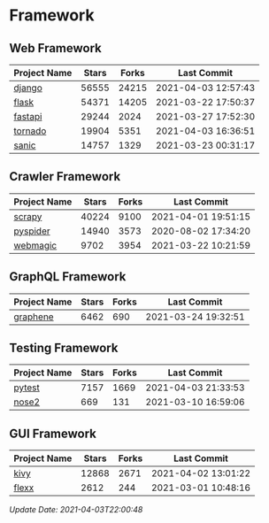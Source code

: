# Framework

## Web Framework
| Project Name | Stars | Forks | Last Commit |
| ------------ | ----- | ----- | ----------- |
| [django](https://github.com/django/django) | 56555 | 24215 | 2021-04-03 12:57:43 |
| [flask](https://github.com/pallets/flask) | 54371 | 14205 | 2021-03-22 17:50:37 |
| [fastapi](https://github.com/tiangolo/fastapi) | 29244 | 2024 | 2021-03-27 17:52:30 |
| [tornado](https://github.com/tornadoweb/tornado) | 19904 | 5351 | 2021-04-03 16:36:51 |
| [sanic](https://github.com/sanic-org/sanic) | 14757 | 1329 | 2021-03-23 00:31:17 |

## Crawler Framework
| Project Name | Stars | Forks | Last Commit |
| ------------ | ----- | ----- | ----------- |
| [scrapy](https://github.com/scrapy/scrapy) | 40224 | 9100 | 2021-04-01 19:51:15 |
| [pyspider](https://github.com/binux/pyspider) | 14940 | 3573 | 2020-08-02 17:34:20 |
| [webmagic](https://github.com/code4craft/webmagic) | 9702 | 3954 | 2021-03-22 10:21:59 |

## GraphQL Framework
| Project Name | Stars | Forks | Last Commit |
| ------------ | ----- | ----- | ----------- |
| [graphene](https://github.com/graphql-python/graphene) | 6462 | 690 | 2021-03-24 19:32:51 |

## Testing Framework
| Project Name | Stars | Forks | Last Commit |
| ------------ | ----- | ----- | ----------- |
| [pytest](https://github.com/pytest-dev/pytest) | 7157 | 1669 | 2021-04-03 21:33:53 |
| [nose2](https://github.com/nose-devs/nose2) | 669 | 131 | 2021-03-10 16:59:06 |

## GUI Framework
| Project Name | Stars | Forks | Last Commit |
| ------------ | ----- | ----- | ----------- |
| [kivy](https://github.com/kivy/kivy) | 12868 | 2671 | 2021-04-02 13:01:22 |
| [flexx](https://github.com/flexxui/flexx) | 2612 | 244 | 2021-03-01 10:48:16 |

*Update Date: 2021-04-03T22:00:48*